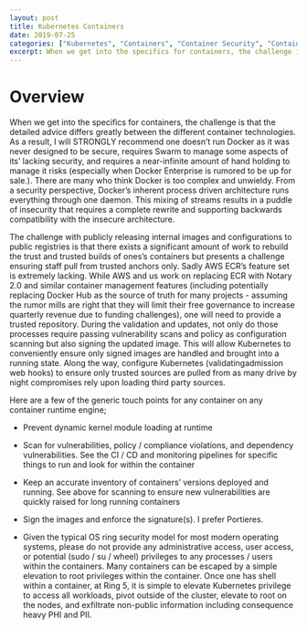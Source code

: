 ```yaml
---
layout: post
title: Kubernetes Containers
date: 2019-07-25
categories: ["Kubernetes", "Containers", "Container Security", "Container Technology", "Docker", "Container Vulnerability Scanning", "Image Signing", "Security Best Practices", "CI/CD", "Compliance"]
excerpt: When we get into the specifics for containers, the challenge is that the detailed advice differs greatly between the different container technologies. As a result, I will STRONGLY recommend one doesn’t run Docker as it was never designed to be secure, requires Swarm to manage some aspects of its’ lacking security, and requires a near-infinite amount of hand holding
---
```

  

# Overview

When we get into the specifics for containers, the challenge is that the
detailed advice differs greatly between the different container technologies.
As a result, I will STRONGLY recommend one doesn’t run Docker as it was never
designed to be secure, requires Swarm to manage some aspects of its’ lacking
security, and requires a near-infinite amount of hand holding to manage it
risks (especially when Docker Enterprise is rumored to be up for sale.). There
are many who think Docker is too complex and unwieldy. From a security
perspective, Docker’s inherent process driven architecture runs everything
through one daemon. This mixing of streams results in a puddle of insecurity
that requires a complete rewrite and supporting backwards compatibility with
the insecure architecture.

The challenge with publicly releasing internal images and configurations to
public registries is that there exists a significant amount of work to rebuild
the trust and trusted builds of ones’s containers but presents a challenge
ensuring staff pull from trusted anchors only. Sadly AWS ECR’s feature set is
extremely lacking. While AWS and us work on replacing ECR with Notary 2.0 and
similar container management features (including potentially replacing Docker
Hub as the source of truth for many projects - assuming the rumor mills are
right that they will limit their free governance to increase quarterly revenue
due to funding challenges), one will need to provide a trusted repository.
During the validation and updates, not only do those processes require passing
vulnerability scans and policy as configuration scanning but also signing the
updated image. This will allow Kubernetes to conveniently ensure only signed
images are handled and brought into a running state. Along the way, configure
Kubernetes (validatingadmission web hooks) to ensure only trusted sources are
pulled from as many drive by night compromises rely upon loading third party
sources.

Here are a few of the generic touch points for any container on any container
runtime engine;

  * Prevent dynamic kernel module loading at runtime

  * Scan for vulnerabilities, policy / compliance violations, and dependency vulnerabilities. See the CI / CD and monitoring pipelines for specific things to run and look for within the container

  * Keep an accurate inventory of containers’ versions deployed and running. See above for scanning to ensure new vulnerabilities are quickly raised for long running containers

  * Sign the images and enforce the signature(s). I prefer Portieres.

  * Given the typical OS ring security model for most modern operating systems, please do not provide any administrative access, user access, or potential (sudo / su / wheel) privileges to any processes / users within the containers. Many containers can be escaped by a simple elevation to root privileges within the container. Once one has shell within a container, at Ring 5, it is simple to elevate Kubernetes privilege to access all workloads, pivot outside of the cluster, elevate to root on the nodes, and exfiltrate non-public information including consequence heavy PHI and PII.


